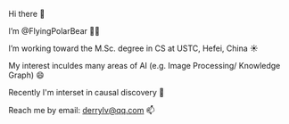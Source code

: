 Hi there 👋

I’m  @FlyingPolarBear 🐻‍❄ 

I’m working toward the M.Sc. degree in CS at USTC, Hefei, China ☀️

My interest inculdes many areas of AI (e.g. Image Processing/ Knowledge Graph) 😄

Recently I'm interset in causal discovery 🥰

Reach me by email: derrylv@qq.com 📫

<!---
FlyingPolarBear/FlyingPolarBear is a ✨ special ✨ repository because its `README.md` (this file) appears on your GitHub profile.
You can click the Preview link to take a look at your changes.
--->
